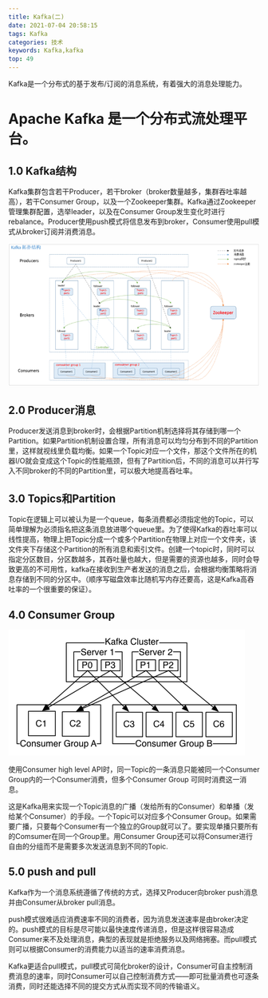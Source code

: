 ```yaml
---
title: Kafka(二)
date: 2021-07-04 20:58:15
tags: Kafka
categories: 技术
keywords: Kafka,kafka
top: 49
---
```


Kafka是一个分布式的基于发布/订阅的消息系统，有着强大的消息处理能力。
<!--more-->

# **Apache Kafka 是一个分布式流处理平台。**

## 1.0 Kafka结构

Kafka集群包含若干Producer，若干broker（broker数量越多，集群吞吐率越高），若干Consumer Group，以及一个Zookeeper集群。Kafka通过Zookeeper管理集群配置，选举leader，以及在Consumer Group发生变化时进行rebalance。Producer使用push模式将信息发布到broker，Consumer使用pull模式从broker订阅并消费消息。

![](/images/kafka/kafka_02.png)

## 2.0 Producer消息

Producer发送消息到broker时，会根据Partition机制选择将其存储到哪一个Partition。如果Partition机制设置合理，所有消息可以均匀分布到不同的Partition里，这样就视线里负载均衡。如果一个Topic对应一个文件，那这个文件所在的机器I/O就会变成这个Topic的性能瓶颈，但有了Partition后，不同的消息可以并行写入不同broker的不同的Partition里，可以极大地提高吞吐率。

## 3.0 Topics和Partition

Topic在逻辑上可以被认为是一个queue，每条消费都必须指定他的Topic，可以简单理解为必须指名把这条消息放进哪个queue里。为了使得Kafka的吞吐率可以线性提高，物理上把Topic分成一个或多个Partition在物理上对应一个文件夹，该文件夹下存储这个Partition的所有消息和索引文件。创建一个topic时，同时可以指定分区数目，分区数越多，其吞吐量也越大，但是需要的资源也越多，同时会导致更高的不可用性，kafka在接收到生产者发送的消息之后，会根据均衡策略将消息存储到不同的分区中。（顺序写磁盘效率比随机写内存还要高，这是Kafka高吞吐率的一个很重要的保证）。

## 4.0 Consumer Group

![](/images/kafka/consumer_groups.png)

使用Consumer high level API时，同一Topic的一条消息只能被同一个Consumer Group内的一个Consumer消费，但多个Consumer Group 可同时消费这一消息。

这是Kafka用来实现一个Topic消息的广播（发给所有的Consumer）和单播（发给某个Consumer）的手段。一个Topic可以对应多个Consumer Group。如果需要广播，只要每个Consumer有一个独立的Group就可以了。要实现单播只要所有的Comsumer在同一个Group里。用Consumer Group还可以将Consumer进行自由的分组而不是需要多次发送消息到不同的Topic.


## 5.0 push and pull

Kafka作为一个消息系统遵循了传统的方式，选择又Producer向broker push消息并由Consumer从broker pull消息。

push模式很难适应消费速率不同的消费者，因为消息发送速率是由broker决定的。push模式的目标是尽可能以最快速度传递消息，但是这样很容易造成Consumer来不及处理消息，典型的表现就是拒绝服务以及网络拥塞。而pull模式则可以根据Consumer的消费能力以适当的速率消费消息。

Kafka更适合pull模式，pull模式可简化broker的设计，Consumer可自主控制消费消息的速率，同时Consumer可以自己控制消费方式——即可批量消费也可逐条消费，同时还能选择不同的提交方式从而实现不同的传输语义。